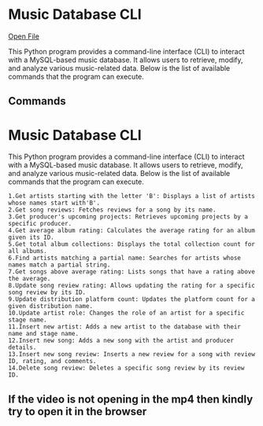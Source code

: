 # Music Database CLI
<a href="https://drive.google.com/file/d/1K2x1tezGqZbn_V6W7BRtK03ZZL2zBbRI/view?usp=sharing" target="_blank">Open File</a>

This Python program provides a command-line interface (CLI) to interact with a MySQL-based music database. It allows users to retrieve, modify, and analyze various music-related data. Below is the list of available commands that the program can execute.

## Commands
# Music Database CLI

This Python program provides a command-line interface (CLI) to interact with a MySQL-based music database. It allows users to retrieve, modify, and analyze various music-related data. Below is the list of available commands that the program can execute.

    1.Get artists starting with the letter 'B': Displays a list of artists whose names start with'B'.
    2.Get song reviews: Fetches reviews for a song by its name.
    3.Get producer's upcoming projects: Retrieves upcoming projects by a specific producer.
    4.Get average album rating: Calculates the average rating for an album given its ID.
    5.Get total album collections: Displays the total collection count for all albums.
    6.Find artists matching a partial name: Searches for artists whose names match a partial string.
    7.Get songs above average rating: Lists songs that have a rating above the average.
    8.Update song review rating: Allows updating the rating for a specific song review by its ID.
    9.Update distribution platform count: Updates the platform count for a given distribution name.
    10.Update artist role: Changes the role of an artist for a specific stage name.
    11.Insert new artist: Adds a new artist to the database with their name and stage name.
    12.Insert new song: Adds a new song with the artist and producer details.
    13.Insert new song review: Inserts a new review for a song with review ID, rating, and comments.
    14.Delete song review: Deletes a specific song review by its review ID.

## If the video is not opening in the mp4 then kindly try to open it in the browser


